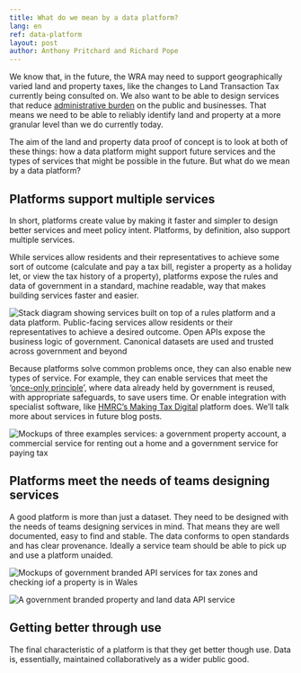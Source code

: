 ```yaml
---
title: What do we mean by a data platform?
lang: en
ref: data-platform
layout: post
author: Anthony Pritchard and Richard Pope
---
```

We know that, in the future, the WRA may need to support geographically varied land and property taxes, like the changes to Land Transaction Tax currently being consulted on. We also want to be able to design services that reduce [administrative burden](https://en.wikipedia.org/wiki/Once-only_principle) on the public and businesses. That means we need to be able to reliably identify land and property at a more granular level than we do currently today.

The aim of the land and property data proof of concept is to look at both of these things: how a data platform might support future services and the types of services that might be possible in the future. But what do we mean by a data platform?

## Platforms support multiple services

In short, platforms create value by making it faster and simpler to design better services and meet policy intent. Platforms, by definition, also support multiple services.

While services allow residents and their representatives to achieve some sort of outcome (calculate and pay a tax bill, register a property as a holiday let, or view the tax history of a property), platforms expose the rules and data of government in a standard, machine readable, way that makes building services faster and easier.

![Stack diagram showing services built on top of a rules platform and a data platform. Public-facing services allow residents or their representatives to achieve a desired outcome. Open APIs expose the business logic of government. Canonical datasets are used and trusted across government and beyond](/property-data-poc/assets/images/stack-en.png)

Because platforms solve common problems once, they can also enable new types of service. For example, they can enable services that meet the ‘[once-only principle](https://en.wikipedia.org/wiki/Once-only_principle)’, where data already held by government is reused, with appropriate safeguards, to save users time. Or enable integration with specialist software, like [HMRC’s Making Tax Digital](https://www.gov.uk/guidance/find-software-thats-compatible-with-making-tax-digital-for-vat) platform does. We’ll talk more about services in future blog posts.

![Mockups of three examples services: a government property account, a commercial service for renting out a home and a government service for paying tax](/property-data-poc/assets/images/services-en.png)

## Platforms meet the needs of teams designing services

A good platform is more than just a dataset. They need to be designed with the needs of teams designing services in mind. That means they are well documented, easy to find and stable. The data conforms to open standards and has clear provenance. Ideally a service team should be able to pick up and use a platform unaided.

![Mockups of government branded API services for tax zones and checking iof a property is in  Wales](/property-data-poc/assets/images/rules-en.png)

![A government branded property and land data API service](/property-data-poc/assets/images/data-en.png)

## Getting better through use

The final characteristic of a platform is that they get better though use. Data is, essentially, maintained collaboratively as a wider public good.
